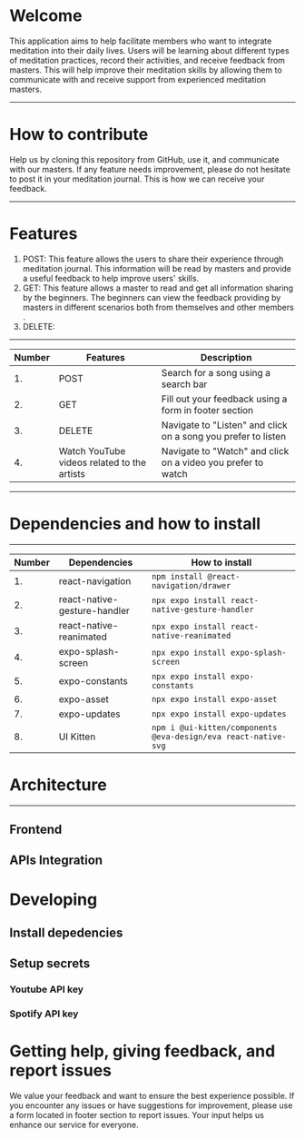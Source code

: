 # Welcome

This application aims to help facilitate members who want to integrate meditation into their daily lives. Users will be learning about different types of meditation practices, record their activities, and receive feedback from masters. This will help improve their meditation skills by allowing them to communicate with and receive support from experienced meditation masters.

---

# How to contribute

Help us by cloning this repository from GitHub, use it, and communicate with our masters. If any feature needs improvement, please do not hesitate to post it in your meditation journal. This is how we can receive your feedback.

---

# Features

1. POST: This feature allows the users to share their experience through meditation journal. This information will be read by masters and provide a useful feedback to help improve users' skills.
2. GET: This feature allows a master to read and get all information sharing by the beginners. The beginners can view the feedback providing by masters in different scenarios both from themselves and other members .
3. DELETE:

---

<!-- prettier-ignore -->
| **Number** | **Features**                                    | **Description**                                               |      
|------------|-------------------------------------------------|---------------------------------------------------------------|
| 1.         | POST                               | Search for a song using a search bar |      
| 2.         |GET                                   | Fill out your feedback using a form in footer section    |    
| 3.         | DELETE                      | Navigate to "Listen" and click on a song you prefer to listen |      
| 4.         | Watch YouTube videos related to the artists     | Navigate to "Watch" and click on a video you prefer to watch |

---

# Dependencies and how to install

---

<!-- prettier-ignore -->
| **Number** |         **Dependencies**        | **How to install**                                                 |   
|------------|---------------------------------|--------------------------------------------------------------------| 
| 1.         | react-navigation                | ```npm install @react-navigation/drawer```                         |   
| 2.         | react-native-gesture-handler    | ```npx expo install react-native-gesture-handler```                |   
| 3.         | react-native-reanimated         | ```npx expo install react-native-reanimated```                     | 
| 4.         | expo-splash-screen              | ```npx expo install expo-splash-screen ```                         |
| 5.         | expo-constants                  | ```npx expo install expo-constants ```                             |
| 6.         | expo-asset                      | ```npx expo install expo-asset ```                                 |
| 7.         | expo-updates                    | ```npx expo install expo-updates ```                               |
| 8.         | UI Kitten                       | ```npm i @ui-kitten/components @eva-design/eva react-native-svg```

# Architecture

---

## Frontend

## APIs Integration

# Developing

## Install depedencies

## Setup secrets

### Youtube API key

### Spotify API key

# Getting help, giving feedback, and report issues

We value your feedback and want to ensure the best experience possible. If you encounter any issues or have suggestions for improvement, please use a form located in footer section to report issues. Your input helps us enhance our service for everyone.

